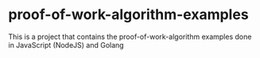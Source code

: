 # proof-of-work-algorithm-examples
This is a project that contains the proof-of-work-algorithm examples done in JavaScript (NodeJS) and Golang